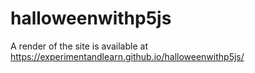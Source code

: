 # halloweenwithp5js

A render of the site is available at https://experimentandlearn.github.io/halloweenwithp5js/

